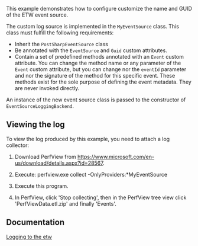 This example demonstrates how to configure customize the name and GUID of the ETW event source.

The custom log source is implemented in the `MyEventSource` class. This class must fulfill the following requirements:

* Inherit the `PostSharpEventSource` class 
* Be annotated with the `EventSource` and `Guid` custom attributes.
* Contain a set of predefined methods annotated with an `Event` custom attribute. You can change the method name or
  any parameter of the `Event` custom attribute, but you can change nor the `eventId` parameter and nor the
  signature of the method for this specific event. These methods exist for the sole purpose of defining the
  event metadata. They are never invoked directly.


An instance of the new event source class is passed to the constructor of `EventSourceLoggingBackend`.


## Viewing the log

To view the log produced by this example, you need to attach a log collector:

1. Download PerfView from https://www.microsoft.com/en-us/download/details.aspx?id=28567.

2. Execute: perfview.exe collect -OnlyProviders:*MyEventSource

3. Execute this program.

4. In PerfView, click 'Stop collecting', then in the PerfView tree view click 'PerfViewData.etl.zip' and finally 'Events'.


## Documentation

[Logging to the etw](https://doc.postsharp.net/etw)